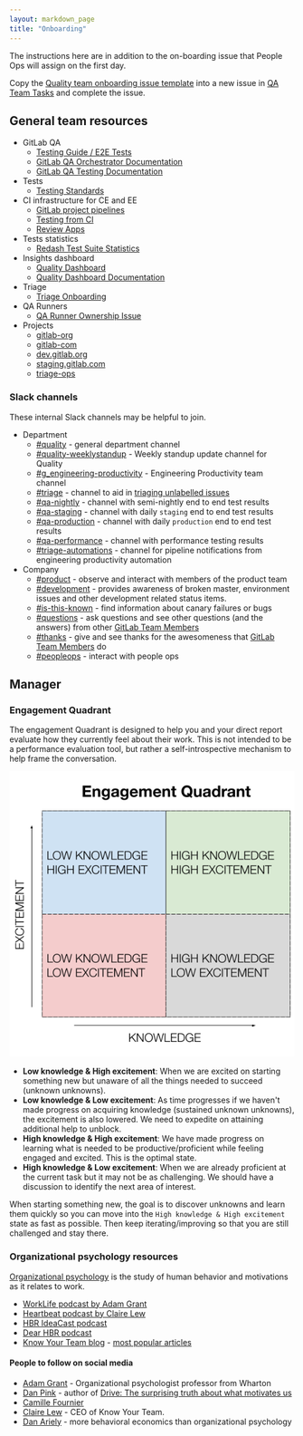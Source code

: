```yaml
---
layout: markdown_page
title: "Onboarding"
---
```


The instructions here are in addition to the on-boarding issue that People Ops will assign on the first day.

Copy the [Quality team onboarding issue template](https://gitlab.com/gitlab-org/quality/team-tasks/blob/master/.gitlab/issue_templates/Onboarding.md)
into a new issue in [QA Team Tasks](https://gitlab.com/gitlab-org/quality/team-tasks/issues/new)
and complete the issue.

## General team resources

* GitLab QA
  * [Testing Guide / E2E Tests](https://docs.gitlab.com/ee/development/testing_guide/end_to_end)
  * [GitLab QA Orchestrator Documentation](https://gitlab.com/gitlab-org/gitlab-qa/blob/master/README.md)
  * [GitLab QA Testing Documentation](https://gitlab.com/gitlab-org/gitlab-qa/blob/master/README.md#documentation)
* Tests
  * [Testing Standards](https://docs.gitlab.com/ee/development/testing_guide/index.html)
* CI infrastructure for CE and EE
  * [GitLab project pipelines](https://docs.gitlab.com/ee/development/pipelines.html) 
  * [Testing from CI](https://docs.gitlab.com/ee/development/testing_guide/ci.html)
  * [Review Apps](https://docs.gitlab.com/ee/development/testing_guide/review_apps.html)
* Tests statistics
  * [Redash Test Suite Statistics](https://redash.gitlab.com/dashboard/test-suite-statistics)
* Insights dashboard
  * [Quality Dashboard](http://quality-dashboard.gitlap.com/)
  * [Quality Dashboard Documentation](https://gitlab.com/gitlab-org/gitlab-insights/blob/master/README.md)
* Triage
    * [Triage Onboarding](/handbook/engineering/quality/triage-operations/onboarding/)
* QA Runners
  * [QA Runner Ownership Issue](https://gitlab.com/gitlab-org/gitlab-qa/issues/261)
* Projects
  * [gitlab-org](https://gitlab.com/gitlab-org)
  * [gitlab-com](https://gitlab.com/gitlab-com)
  * [dev.gitlab.org](https://dev.gitlab.org)
  * [staging.gitlab.com](https://staging.gitlab.com)
  * [triage-ops](https://gitlab.com/gitlab-org/quality/triage-ops)

### Slack channels

These internal Slack channels may be helpful to join.

* Department
  * [#quality](https://gitlab.slack.com/messages/C3JJET4Q6) - general department channel
  * [#quality-weeklystandup](https://gitlab.slack.com/messages/CGZQCTU8J) - Weekly standup update channel for Quality
  * [#g_engineering-productivity](https://gitlab.slack.com/messages/CMA7DQJRX) - Engineering Productivity team channel
  * [#triage](https://gitlab.slack.com/messages/C39HX5TRV) - channel to aid in [triaging unlabelled issues](/handbook/engineering/quality/triage-operations/#newly-created-unlabelled-issues-requiring-first-triage)
  * [#qa-nightly](https://gitlab.slack.com/messages/CGLMP1G7M) - channel with semi-nightly end to end test results
  * [#qa-staging](https://gitlab.slack.com/messages/CBS3YKMGD) - channel with daily `staging` end to end test results
  * [#qa-production](https://gitlab.slack.com/messages/CCNNKFP8B) - channel with daily `production` end to end test results
  * [#qa-performance](https://gitlab.slack.com/messages/CH8J9EG49) - channel with performance testing results
  * [#triage-automations](https://gitlab.slack.com/messages/CLCKT26JH) - channel for pipeline notifications from engineering productivity automation
* Company
  * [#product](https://gitlab.slack.com/messages/C0NFPSFA8) - observe and interact with members of the product team
  * [#development](https://gitlab.slack.com/messages/C02PF508L) - provides awareness of broken master, environment issues and other development related status items.
  * [#is-this-known](https://gitlab.slack.com/messages/CETG54GQ0) - find information about canary failures or bugs
  * [#questions](https://gitlab.slack.com/messages/C0AR2KW4B) - ask questions and see other questions (and the answers) from other [GitLab Team Members](https://about.gitlab.com/handbook/communication/#top-misused-terms)
  * [#thanks](https://gitlab.slack.com/messages/C038E3Q6L) - give and see thanks for the awesomeness that [GitLab Team Members](https://about.gitlab.com/handbook/communication/#top-misused-terms) do
  * [#peopleops](https://gitlab.slack.com/messages/C0SNC8F2N) - interact with people ops

## Manager

### Engagement Quadrant

The engagement Quadrant is designed to help you and your direct report evaluate how they currently feel about their work.
This is not intended to be a performance evaluation tool, but rather a self-introspective mechanism to help frame the conversation.

![engagement-quadrant.png](engagement-quadrant.png)

* **Low knowledge & High excitement**: When we are excited on starting something new but unaware of all the things needed to succeed (unknown unknowns).
* **Low knowledge & Low excitement**: As time progresses if we haven't made progress on acquiring knowledge (sustained unknown unknowns), the excitement is also lowered. We need to expedite on attaining additional help to unblock.
* **High knowledge & High excitement**: We have made progress on learning what is needed to be productive/proficient while feeling engaged and excited. This is the optimal state.
* **High knowledge & Low excitement**: When we are already proficient at the current task but it may not be as challenging. We should have a discussion to identify the next area of interest.

When starting something new, the goal is to discover unknowns and learn them quickly so you can move into the `High knowledge & High excitement` state as fast as possible. Then keep iterating/improving so that you are still challenged and stay there.

### Organizational psychology resources

[Organizational psychology](https://en.wikipedia.org/wiki/Industrial_and_organizational_psychology) is the study of human behavior and motivations as it relates to work.

- [WorkLife podcast by Adam Grant](https://podcasts.apple.com/us/podcast/worklife-with-adam-grant/id1346314086?mt=2)
- [Heartbeat podcast by Claire Lew](https://knowyourteam.com/blog/podcast/)
- [HBR IdeaCast podcast](https://hbr.org/2018/01/podcast-ideacast)
- [Dear HBR podcast](https://hbr.org/2018/01/podcast-dear-hbr)
- [Know Your Team blog](https://knowyourteam.com/blog/) - [most popular articles](https://knowyourteam.com/blog/our-most-popular-articles/)

#### People to follow on social media

- [Adam Grant](https://twitter.com/AdamMGrant) - Organizational psychologist professor from Wharton
- [Dan Pink](https://twitter.com/DanielPink) - author of [Drive: The surprising truth about what motivates us](https://www.amazon.com/Drive-Surprising-Truth-About-Motivates/dp/1594484805)
- [Camille Fournier](https://twitter.com/skamille)
- [Claire Lew](https://twitter.com/clairejlew) - CEO of Know Your Team.
- [Dan Ariely](https://twitter.com/danariely) - more behavioral economics than organizational psychology
